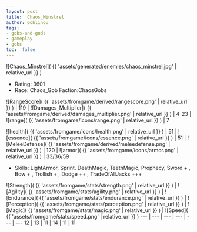 ```yaml
---
layout: post
title:  Chaos_Minstrel
author: Goblinou
tags:
- gobs-and-gods
- gameplay
- gobs
toc:  false
---
```


![Chaos_Minstrel]( {{ 'assets/generated/enemies/chaos_minstrel.jpg' | relative_url }} )
- Rating: 3601
- Race: Chaos_Gob  Faction:ChaosGobs

![RangeScore]( {{ 'assets/fromgame/derived/rangescore.png' | relative_url }} ) | 119 | ![Damages_Multiplier]( {{ 'assets/fromgame/derived/damages_multiplier.png' | relative_url }} ) | 4-23 | ![range]( {{ 'assets/fromgame/icons/range.png' | relative_url }} ) | 7


![health]( {{ 'assets/fromgame/icons/health.png' | relative_url }} ) | 51 | ![essence]( {{ 'assets/fromgame/icons/essence.png' | relative_url }} ) | 51 | ![MeleeDefense]( {{ 'assets/fromgame/derived/meleedefense.png' | relative_url }} ) | 120 | ![armor]( {{ 'assets/fromgame/icons/armor.png' | relative_url }} ) | 33/36/59

* Skills: LightArmor, Sprint, DeathMagic, TeethMagic, Prophecy, Sword + , Bow + , Trollish + , Dodge ++ , TradeOfAllJacks +++ 

![Strength]( {{ 'assets/fromgame/stats/strength.png' | relative_url }} ) | ![Agility]( {{ 'assets/fromgame/stats/agility.png' | relative_url }} ) | ![Endurance]( {{ 'assets/fromgame/stats/endurance.png' | relative_url }} ) | ![Perception]( {{ 'assets/fromgame/stats/perception.png' | relative_url }} ) | ![Magic]( {{ 'assets/fromgame/stats/magic.png' | relative_url }} ) | ![Speed]( {{ 'assets/fromgame/stats/speed.png' | relative_url }} )
--- | --- | --- | --- | --- | ---
12 | 13 | 11 | 14 | 11 | 11
